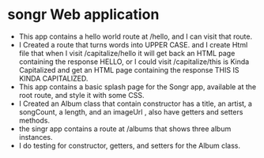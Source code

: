# songr Web application 

* This app contains a hello world route at /hello, and I can visit that route.
* I Created a route that turns words into UPPER CASE. and I create Html file  that when I  visit /capitalize/hello it will get back an HTML page containing the response HELLO, or I could visit /capitalize/this is Kinda Capitalized and get an HTML page containing the response THIS IS KINDA CAPITALIZED.
* This app contains a basic splash page for the Songr app, available at the root route, and style it with some CSS.
*  I Created an Album class that contain constructor has a title, an artist, a songCount, a length, and an imageUrl , also have getters and setters methods.
*  the singr app contains a route at /albums that shows three album instances. 
* I do testing for constructor, getters, and setters for the Album class.
